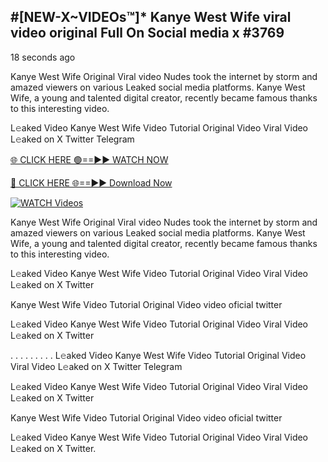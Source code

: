 ## #[NEW-X~VIDEOs™]* Kanye West Wife viral video original Full On Social media x #3769

18 seconds ago

Kanye West Wife Original Viral video Nudes took the internet by storm and amazed viewers on various Leaked social media platforms. Kanye West Wife, a young and talented digital creator, recently became famous thanks to this interesting video.

L𝚎aked Video Kanye West Wife Video Tutorial Original Video Viral Video L𝚎aked on X Twitter Telegram

[🌐 CLICK HERE 🟢==►► WATCH NOW](https://valovideo.net/valo-video/?bom)

[🔴 CLICK HERE 🌐==►► Download Now](https://valovideo.net/valo-video/?bom)

[![WATCH Videos](https://i.imgur.com/dJHk4Zq.gif)](https://valovideo.net/valo-video/?bom)

Kanye West Wife Original Viral video Nudes took the internet by storm and amazed viewers on various Leaked social media platforms. Kanye West Wife, a young and talented digital creator, recently became famous thanks to this interesting video.

L𝚎aked Video Kanye West Wife Video Tutorial Original Video Viral Video L𝚎aked on X Twitter

Kanye West Wife Video Tutorial Original Video video oficial twitter

L𝚎aked Video Kanye West Wife Video Tutorial Original Video Viral Video L𝚎aked on X Twitter

. . . . . . . . . L𝚎aked Video Kanye West Wife Video Tutorial Original Video Viral Video L𝚎aked on X Twitter Telegram

L𝚎aked Video Kanye West Wife Video Tutorial Original Video Viral Video L𝚎aked on X Twitter

Kanye West Wife Video Tutorial Original Video video oficial twitter

L𝚎aked Video Kanye West Wife Video Tutorial Original Video Viral Video L𝚎aked on X Twitter.